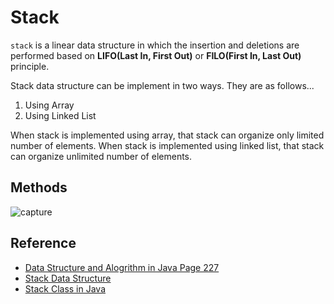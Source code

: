 # Stack

`stack` is a linear data structure in which the insertion and deletions are performed based on **LIFO(Last In, First Out)** or **FILO(First In, Last Out)** principle.

Stack data structure can be implement in two ways. They are as follows...
1. Using Array
2. Using Linked List

When stack is implemented using array, that stack can organize only limited number of elements. When stack is implemented using linked list, that stack can organize unlimited number of elements.


## Methods
![capture](https://user-images.githubusercontent.com/38870192/42430496-a3adc4c4-830d-11e8-8c44-cd3cdb53f50c.PNG)


## Reference
- [Data Structure and Alogrithm in Java Page 227](x)
- [Stack Data Structure ](https://www.geeksforgeeks.org/stack-data-structure-introduction-program/)
- [Stack Class in Java](https://www.geeksforgeeks.org/stack-class-in-java/)
